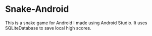 # Snake-Android

This is a snake game for Android I made using Android Studio. It uses SQLiteDatabase to save local high scores.
